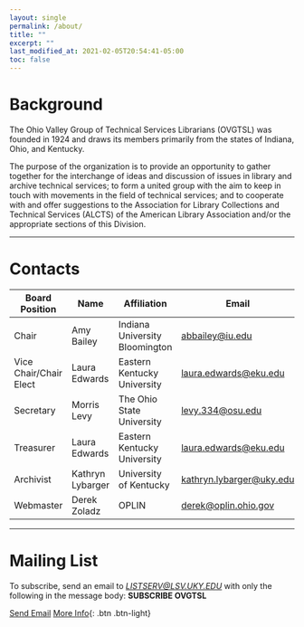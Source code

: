 ```yaml
---
layout: single
permalink: /about/
title: ""
excerpt: ""
last_modified_at: 2021-02-05T20:54:41-05:00
toc: false
---
```


# Background

The Ohio Valley Group of Technical Services Librarians (OVGTSL) was founded in 1924 and draws its members primarily from the states of Indiana, Ohio, and Kentucky.

The purpose of the organization is to provide an opportunity to gather together for the interchange of ideas and discussion of issues in library and archive technical services; to form a united group with the aim to keep in touch with movements in the field of technical services; and to cooperate with and offer suggestions to the Association for Library Collections and Technical Services (ALCTS) of the American Library Association and/or the appropriate sections of this Division.

<hr class="invisible"/>

# Contacts

| Board Position         | Name             | Affiliation                    | Email                    |
|------------------------|------------------|--------------------------------|--------------------------|
| Chair                  | Amy Bailey       | Indiana University Bloomington | abbailey@iu.edu          |
| Vice Chair/Chair Elect | Laura Edwards    | Eastern Kentucky University    | laura.edwards@eku.edu    |
| Secretary              | Morris Levy      | The Ohio State University      | levy.334@osu.edu         |
| Treasurer              | Laura Edwards    | Eastern Kentucky University    | laura.edwards@eku.edu    |
| Archivist              | Kathryn Lybarger | University of Kentucky         | kathryn.lybarger@uky.edu |
| Webmaster              | Derek Zoladz     | OPLIN                          | derek@oplin.ohio.gov      |

<hr class="invisible"/>

# Mailing List

To subscribe, send an email to *LISTSERV@LSV.UKY.EDU* with only the following in the message body: **SUBSCRIBE OVGTSL**

<a class="btn btn--info" href="mailto:LISTSERV@LSV.UKY.EDU?subject=SUBSCRIBE OVGTSL&body=SUBSCRIBE OVGTSL">Send Email</a> [More Info](http://www.lsoft.com/scripts/wl.exe?SL1=OVGTSL&H=LSV.UKY.EDU){: .btn .btn-light}